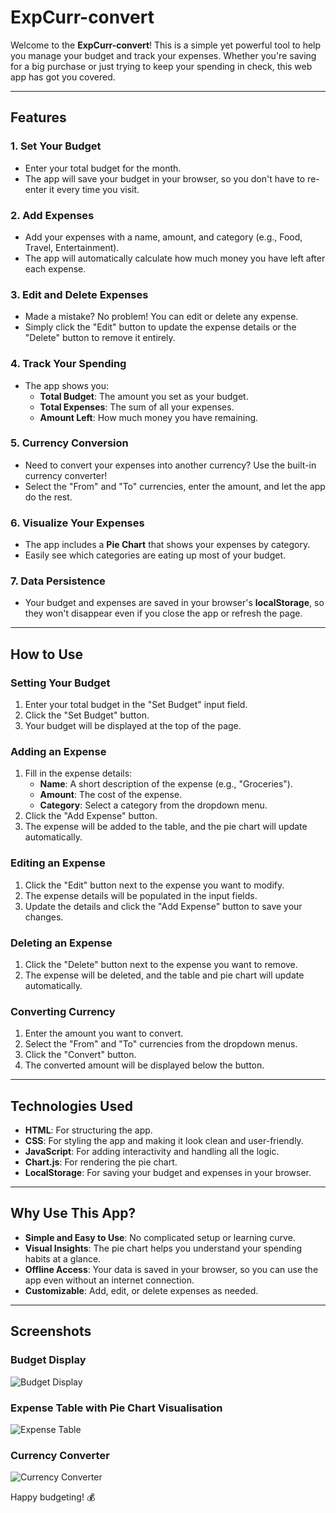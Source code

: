 # ExpCurr-convert

Welcome to the **ExpCurr-convert**! This is a simple yet powerful tool to help you manage your budget and track your expenses. Whether you're saving for a big purchase or just trying to keep your spending in check, this web app has got you covered.

---

## Features

### 1. **Set Your Budget**
   - Enter your total budget for the month.
   - The app will save your budget in your browser, so you don't have to re-enter it every time you visit.

### 2. **Add Expenses**
   - Add your expenses with a name, amount, and category (e.g., Food, Travel, Entertainment).
   - The app will automatically calculate how much money you have left after each expense.

### 3. **Edit and Delete Expenses**
   - Made a mistake? No problem! You can edit or delete any expense.
   - Simply click the "Edit" button to update the expense details or the "Delete" button to remove it entirely.

### 4. **Track Your Spending**
   - The app shows you:
     - **Total Budget**: The amount you set as your budget.
     - **Total Expenses**: The sum of all your expenses.
     - **Amount Left**: How much money you have remaining.

### 5. **Currency Conversion**
   - Need to convert your expenses into another currency? Use the built-in currency converter!
   - Select the "From" and "To" currencies, enter the amount, and let the app do the rest.

### 6. **Visualize Your Expenses**
   - The app includes a **Pie Chart** that shows your expenses by category.
   - Easily see which categories are eating up most of your budget.

### 7. **Data Persistence**
   - Your budget and expenses are saved in your browser's **localStorage**, so they won't disappear even if you close the app or refresh the page.

---

## How to Use

### Setting Your Budget
1. Enter your total budget in the "Set Budget" input field.
2. Click the "Set Budget" button.
3. Your budget will be displayed at the top of the page.

### Adding an Expense
1. Fill in the expense details:
   - **Name**: A short description of the expense (e.g., "Groceries").
   - **Amount**: The cost of the expense.
   - **Category**: Select a category from the dropdown menu.
2. Click the "Add Expense" button.
3. The expense will be added to the table, and the pie chart will update automatically.

### Editing an Expense
1. Click the "Edit" button next to the expense you want to modify.
2. The expense details will be populated in the input fields.
3. Update the details and click the "Add Expense" button to save your changes.

### Deleting an Expense
1. Click the "Delete" button next to the expense you want to remove.
2. The expense will be deleted, and the table and pie chart will update automatically.

### Converting Currency
1. Enter the amount you want to convert.
2. Select the "From" and "To" currencies from the dropdown menus.
3. Click the "Convert" button.
4. The converted amount will be displayed below the button.

---

## Technologies Used
- **HTML**: For structuring the app.
- **CSS**: For styling the app and making it look clean and user-friendly.
- **JavaScript**: For adding interactivity and handling all the logic.
- **Chart.js**: For rendering the pie chart.
- **LocalStorage**: For saving your budget and expenses in your browser.

---

## Why Use This App?
- **Simple and Easy to Use**: No complicated setup or learning curve.
- **Visual Insights**: The pie chart helps you understand your spending habits at a glance.
- **Offline Access**: Your data is saved in your browser, so you can use the app even without an internet connection.
- **Customizable**: Add, edit, or delete expenses as needed.

----

## Screenshots

### Budget Display
![Budget Display](https://github.com/user-attachments/assets/973e1459-7f15-4105-adca-0737f53ae723)

### Expense Table with Pie Chart Visualisation
![Expense Table](https://github.com/user-attachments/assets/dca0bdd1-5de4-464f-8ce4-8767de6d40de)

### Currency Converter
![Currency Converter](https://github.com/user-attachments/assets/b13310f6-7b1f-4c0e-94d1-799ac8c82974)

Happy budgeting! 💰
